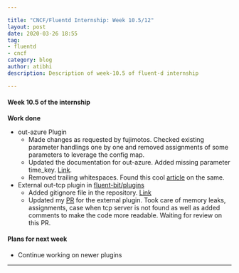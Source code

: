 ```yaml
---

title: "CNCF/Fluentd Internship: Week 10.5/12"
layout: post
date: 2020-03-26 18:55
tag:
- fluentd
- cncf
category: blog
author: atibhi
description: Description of week-10.5 of fluent-d internship

---
```


#### Week 10.5 of the internship

**Work done**

- out-azure Plugin
  - Made changes as requested by fujimotos. Checked existing parameter handlings one by one and removed assignments of some parameters
  to leverage the config map. 
  - Updated the documentation for out-azure. Added missing parameter time_key. [Link](https://github.com/fluent/fluent-bit-docs/pull/283). 
  - Removed trailing whitespaces. Found this cool [article](https://stackoverflow.com/questions/3372822/git-trim-whitespace) on the same. 
- External out-tcp plugin in [fluent-bit/plugins](https://github.com/fluent/fluent-bit-plugin/pulls)
  - Added gitignore file in the repository. [Link](https://github.com/fluent/fluent-bit-plugin/pull/6)
  - Updated my [PR](https://github.com/fluent/fluent-bit-plugin/pull/5) for the external plugin. Took care of memory leaks, assignments,
  case when tcp server is not found as well as added comments to make the code more readable. Waiting for review on this PR.
  
#### Plans for next week

- Continue working on newer plugins

---
